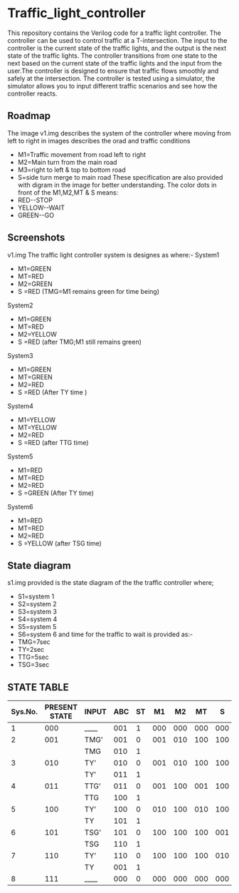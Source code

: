 
#  Traffic_light_controller

This repository contains the Verilog code for a traffic light controller. The controller can be used to control traffic at a T-intersection.
The input to the controller is the current state of the traffic lights, and the output is the next state of the traffic lights. The controller transitions from one state to the next based on the current state of the traffic lights and the input from the user.The controller is designed to ensure that traffic flows smoothly and safely at the intersection.
The controller is tested using a simulator, the simulator allows you to input different traffic scenarios and see how the controller reacts.

## Roadmap

The image v1.img describes the system of the controller where moving from left to right in images describes the orad and traffic conditions
 - M1=Traffic movement from road left to right 
 - M2=Main turn from the main road
 - M3=right to left & top to bottom road
 - S=side turn merge to main road
These specification are also provided with digram in the image for better understanding.
The color dots in front of the M1,M2,MT & S means:
 - RED--STOP
 - YELLOW--WAIT
 - GREEN--GO



## Screenshots

v1.img
The traffic light controller system is designes as where:-
System1                            
- M1=GREEN
- MT=RED
- M2=GREEN
- S =RED
(TMG=M1 remains green for time being)

System2
- M1=GREEN
- MT=RED
- M2=YELLOW
- S =RED
(after TMG;M1 still remains green)

System3
- M1=GREEN
- MT=GREEN
- M2=RED
- S =RED
(After TY time )

System4
- M1=YELLOW
- MT=YELLOW
- M2=RED
- S =RED
(after TTG time)

System5
- M1=RED
- MT=RED
- M2=RED
- S =GREEN
(After TY time)

System6
- M1=RED
- MT=RED
- M2=RED
- S =YELLOW
(after TSG time)

## State diagram
s1.img provided is the state diagram of the the traffic controller
where;
- S1=system 1
- S2=system 2
- S3=system 3
- S4=system 4
- S5=system 5
- S6=system 6
 and time for the traffic to wait is provided as:-
 - TMG=7sec
 - TY=2sec
 - TTG=5sec
 - TSG=3sec

## STATE TABLE

| Sys.No. | PRESENT STATE | INPUT | ABC |ST   | M1 | M2 | MT | S  |
|-------|----------|----------|----------|----------|----------|----------|----------|----------|
|   1   |   000    | ____   |  001    |   1    |   000    |   000    |   000   |   000   |      
|   2   |   001    |   TMG'    |   001    |   0    |   001   |   010   |   100    |   100    |
|       |      |   TMG   |   010   |   1  |      |      |    |     |
|   3   |   010    |   TY'   |    010   |   0    |   001    |   010  |   100    |   100   |
|       |      |   TY'  |   011   |   1   |     |      |      |      |   
|   4   |   011   |   TTG'   |   011    |   0   |   001    |   100  |   001    |   100  |
|       |      | TTG     |   100  |   1  |     |      |      |     |
|   5  |   100    |  TY'    |   100   |   0    |  010    |   100   |   010    |   100   |
|       |      | TY   |   101   |   1   |     |     |     |    |
|   6   |   101    | TSG'    |   101    |   0   |   100   |   100    |   100    |   001   |
|       |     | TSG    |   110  |   1   |     |    |   |     |   
|   7   |   110    |     TY'  |   110    |   0    |  100    |      100 |   100    |  010  |
|       |     |  TY    |   001   |   1   |      |     |      |      |
|   8   |   111    |  ____     |   000    |   0   |  000    |   000 |   000    |  000    |   
